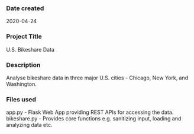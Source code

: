 ### Date created
2020-04-24

### Project Title
U.S. Bikeshare Data

### Description
Analyse bikeshare data in three major U.S. cities - Chicago, New York, and Washington.

### Files used
app.py - Flask Web App providing REST APIs for accessing the data.
bikeshare.py - Provides core functions e.g. sanitizing input, loading and analyzing data etc.
